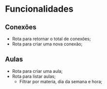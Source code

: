 # Funcionalidades

## Conexões

- Rota para retornar o total de conexões;
- Rota para criar uma nova conexão;

## Aulas

- Rota para criar uma aula;
- Rota para listar aulas;
  - Filtrar por materia, dia da semana e hora;
